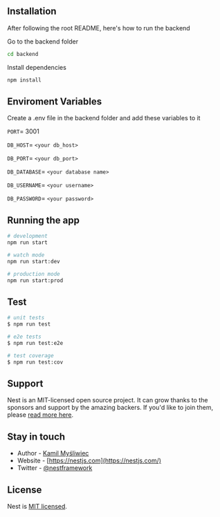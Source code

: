 ## Installation

After following the root README, here's how to run the backend

Go to the backend folder
```bash
cd backend
```

Install dependencies
```bash
npm install
```

## Enviroment Variables

Create a .env file in the backend folder and add these variables to it

`PORT`= 3001

`DB_HOST`= `<your db_host>`

`DB_PORT`= `<your db_port>`

`DB_DATABASE`= `<your database name>`

`DB_USERNAME`= `<your username>`

`DB_PASSWORD`= `<your password>`

## Running the app

```bash
# development
npm run start

# watch mode
npm run start:dev

# production mode
npm run start:prod
```

## Test

```bash
# unit tests
$ npm run test

# e2e tests
$ npm run test:e2e

# test coverage
$ npm run test:cov
```

## Support

Nest is an MIT-licensed open source project. It can grow thanks to the sponsors and support by the amazing backers. If you'd like to join them, please [read more here](https://docs.nestjs.com/support).

## Stay in touch

- Author - [Kamil Myśliwiec](https://kamilmysliwiec.com)
- Website - [https://nestjs.com](https://nestjs.com/)
- Twitter - [@nestframework](https://twitter.com/nestframework)

## License

Nest is [MIT licensed](LICENSE).
